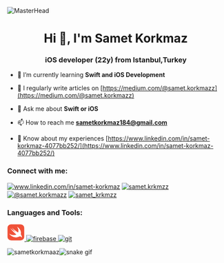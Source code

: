 ![MasterHead](https://i1.wp.com/sthua.edu.sg/wp-content/uploads/2017/11/swift.jpg?fit=895%2C347&ssl=1)
<h1 align="center">Hi 👋, I'm Samet Korkmaz</h1>
<h3 align="center">iOS developer (22y) from Istanbul,Turkey</h3>

- 🌱 I’m currently learning **Swift and iOS Development**

- 📝 I regularly write articles on [https://medium.com/@samet.korkmazz](https://medium.com/@samet.korkmazz)

- 💬 Ask me about **Swift or iOS**

- 📫 How to reach me **sametkorkmaz184@gmail.com**

- 📄 Know about my experiences [https://www.linkedin.com/in/samet-korkmaz-4077bb252/](https://www.linkedin.com/in/samet-korkmaz-4077bb252/)

<h3 align="left">Connect with me:</h3>
<p align="left">
<a href="https://linkedin.com/in/www.linkedin.com/in/samet-korkmaz" target="blank"><img align="center" src="https://raw.githubusercontent.com/rahuldkjain/github-profile-readme-generator/master/src/images/icons/Social/linked-in-alt.svg" alt="www.linkedin.com/in/samet-korkmaz" height="30" width="40" /></a>
<a href="https://instagram.com/samet.krkmzz" target="blank"><img align="center" src="https://raw.githubusercontent.com/rahuldkjain/github-profile-readme-generator/master/src/images/icons/Social/instagram.svg" alt="samet.krkmzz" height="30" width="40" /></a>
<a href="https://medium.com/@samet.korkmazz" target="blank"><img align="center" src="https://raw.githubusercontent.com/rahuldkjain/github-profile-readme-generator/master/src/images/icons/Social/medium.svg" alt="@samet.korkmazz" height="30" width="40" /></a>
<a href="https://www.leetcode.com/samet_krkmzz" target="blank"><img align="center" src="https://raw.githubusercontent.com/rahuldkjain/github-profile-readme-generator/master/src/images/icons/Social/leet-code.svg" alt="samet_krkmzz" height="30" width="40" /></a>
</p>

<h3 align="left">Languages and Tools:</h3>
<p align="left"> 
<a href="https://developer.apple.com/swift/" target="_blank" rel="noreferrer"> <img src="https://raw.githubusercontent.com/devicons/devicon/master/icons/swift/swift-original.svg" alt="swift" width="40" height="40"/> </a>
<a href="https://firebase.google.com/" target="_blank" rel="noreferrer"> <img src="https://www.vectorlogo.zone/logos/firebase/firebase-icon.svg" alt="firebase" width="40" height="40"/> </a> 
<a href="https://git-scm.com/" target="_blank" rel="noreferrer"> <img src="https://www.vectorlogo.zone/logos/git-scm/git-scm-icon.svg" alt="git" width="40" height="40"/> </a> </p>

<p><img align="left" src="https://github-readme-stats.vercel.app/api/top-langs?username=sametkorkmaaz&show_icons=true&locale=en&layout=compact" alt="sametkorkmaaz" /></p>

![snake gif](https://github.com/sametkorkmaaz/sametkorkmaaz/blob/output/github-contribution-grid-snake.gif)
